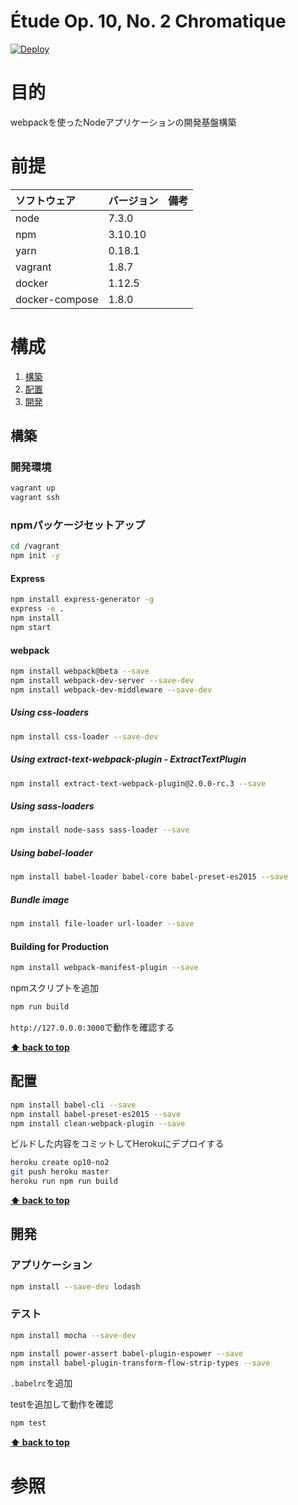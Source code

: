 Étude Op. 10, No. 2 Chromatique
===================

[![Deploy](https://www.herokucdn.com/deploy/button.svg)](https://heroku.com/deploy)

# 目的 #
webpackを使ったNodeアプリケーションの開発基盤構築

# 前提 #
| ソフトウェア   | バージョン   | 備考        |
|:---------------|:-------------|:------------|
| node           |7.3.0    |             |
| npm            |3.10.10  |             |
| yarn           |0.18.1   |             |
| vagrant        |1.8.7    |             |
| docker         |1.12.5    |             |
| docker-compose |1.8.0    |             |


# 構成 #
1. [構築](#構築)
1. [配置](#配置)
1. [開発](#開発)

## 構築
### 開発環境
```bash
vagrant up
vagrant ssh
```

### npmパッケージセットアップ
```bash
cd /vagrant
npm init -y
```

#### Express
```bash
npm install express-generator -g
express -e .
npm install
npm start
```

#### webpack
```bash
npm install webpack@beta --save
npm install webpack-dev-server --save-dev
npm install webpack-dev-middleware --save-dev
```

##### Using css-loaders
```bash
npm install css-loader --save-dev
```

##### Using extract-text-webpack-plugin - ExtractTextPlugin
```bash
npm install extract-text-webpack-plugin@2.0.0-rc.3 --save
```

##### Using sass-loaders
```bash
npm install node-sass sass-loader --save
```

##### Using babel-loader
```bash
npm install babel-loader babel-core babel-preset-es2015 --save
```

##### Bundle image
```bash
npm install file-loader url-loader --save
```

#### Building for Production
```bash
npm install webpack-manifest-plugin --save
```
npmスクリプトを追加
```bash
npm run build
```

`http://127.0.0.0:3000`で動作を確認する

**[⬆ back to top](#構成)**

## 配置
```bash
npm install babel-cli --save
npm install babel-preset-es2015 --save
npm install clean-webpack-plugin --save
```

ビルドした内容をコミットしてHerokuにデプロイする
```bash
heroku create op10-no2
git push heroku master
heroku run npm run build
```

**[⬆ back to top](#構成)**

## 開発
### アプリケーション
```bash
npm install --save-dev lodash
```
### テスト
```bash
npm install mocha --save-dev
```

```bash
npm install power-assert babel-plugin-espower --save
npm install babel-plugin-transform-flow-strip-types --save
```

`.babelrc`を追加

testを追加して動作を確認
```bash
npm test
```

**[⬆ back to top](#構成)**

# 参照 #
